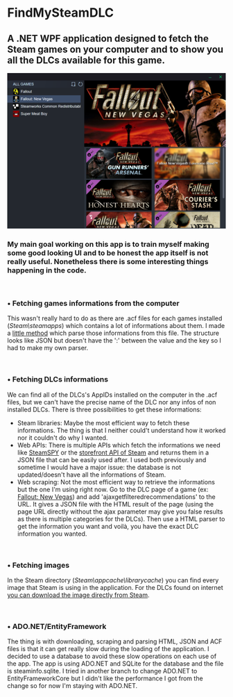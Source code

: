 # FindMySteamDLC

## A .NET WPF application designed to fetch the Steam games on your computer and to show you all the DLCs available for this game.

![capture](./img/capture.png)

### My main goal working on this app is to train myself making some good looking UI and to be honest the app itself is not really useful. Nonetheless there is some interesting things happening in the code.

<br/>

### **• Fetching games informations from the computer**

This wasn't really hard to do as there are .acf files for each games installed (*Steam\steamapps*) which contains a lot of informations about them. I made a [little method](https://github.com/DrKrusto/FindMySteamDLC/blob/7e1106069c23767501cc00bcd203fcf203bbec69/FindMySteamDLC/src/Handlers/SteamInfo.cs#L67) which parse those informations from this file. The structure looks like JSON but doesn't have the ':' between the value and the key so I had to make my own parser.

<br/>

### **• Fetching DLCs informations**

We can find all of the DLCs's AppIDs installed on the computer in the .acf files, but we can't have the precise name of the DLC nor any infos of non installed DLCs. There is three possibilities to get these informations:
- Steam libraries: Maybe the most efficient way to fetch these informations. The thing is that I neither could't understand how it worked nor it couldn't do why I wanted.
- Web APIs: There is multiple APIs which fetch the informations we need like [SteamSPY](https://steamspy.com/) or the [storefront API of Steam](https://wiki.teamfortress.com/wiki/User:RJackson/StorefrontAPI) and returns them in a JSON file that can be easily used after. I used both previously and sometime I would have a major issue: the database is not updated/doesn't have all the informations of Steam.
- Web scraping: Not the most efficient way to retrieve the informations but the one I'm using right now. Go to the DLC page of a game (ex: [Fallout: New Vegas](https://store.steampowered.com/dlc/22380/Fallout_New_Vegas/)) and add 'ajaxgetfilteredrecommendations' to the URL. It gives a JSON file with the HTML result of the page (using the page URL directly without the ajax parameter may give you false results as there is multiple categories for the DLCs). Then use a HTML parser to get the information you want and voilà, you have the exact DLC information you wanted.

<br/>

### **• Fetching images**

In the Steam directory (*Steam\appcache\librarycache*) you can find every image that Steam is using in the application. For the DLCs found on internet [you can download the image directly from Steam](https://github.com/DrKrusto/FindMySteamDLC/blob/7e1106069c23767501cc00bcd203fcf203bbec69/FindMySteamDLC/src/Handlers/SteamInfo.cs#L191).

<br/>

### **• ADO.NET/EntityFramework**

The thing is with downloading, scraping and parsing HTML, JSON and ACF files is that it can get really slow during the loading of the application. I decided to use a database to avoid these slow operations on each use of the app. The app is using ADO.NET and SQLite for the database and the file is steaminfo.sqlite. I tried in another branch to change ADO.NET to EntityFrameworkCore but I didn't like the performance I got from the change so for now I'm staying with ADO.NET.